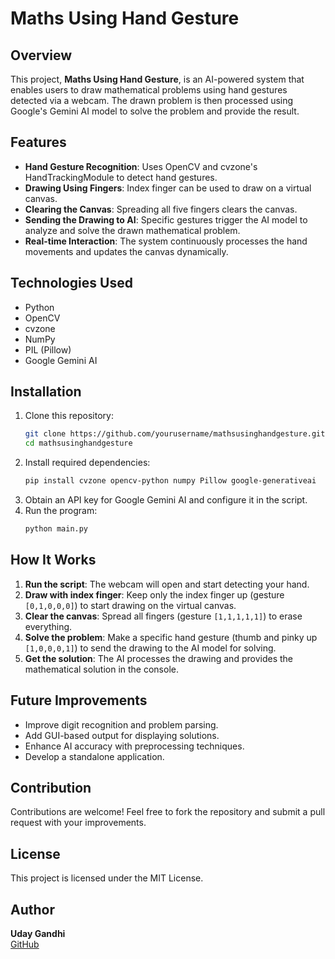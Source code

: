 # Maths Using Hand Gesture

## Overview
This project, **Maths Using Hand Gesture**, is an AI-powered system that enables users to draw mathematical problems using hand gestures detected via a webcam. The drawn problem is then processed using Google's Gemini AI model to solve the problem and provide the result.

## Features
- **Hand Gesture Recognition**: Uses OpenCV and cvzone's HandTrackingModule to detect hand gestures.
- **Drawing Using Fingers**: Index finger can be used to draw on a virtual canvas.
- **Clearing the Canvas**: Spreading all five fingers clears the canvas.
- **Sending the Drawing to AI**: Specific gestures trigger the AI model to analyze and solve the drawn mathematical problem.
- **Real-time Interaction**: The system continuously processes the hand movements and updates the canvas dynamically.

## Technologies Used
- Python
- OpenCV
- cvzone
- NumPy
- PIL (Pillow)
- Google Gemini AI

## Installation
1. Clone this repository:
   ```sh
   git clone https://github.com/yourusername/mathsusinghandgesture.git
   cd mathsusinghandgesture
   ```
2. Install required dependencies:
   ```sh
   pip install cvzone opencv-python numpy Pillow google-generativeai
   ```
3. Obtain an API key for Google Gemini AI and configure it in the script.
4. Run the program:
   ```sh
   python main.py
   ```

## How It Works
1. **Run the script**: The webcam will open and start detecting your hand.
2. **Draw with index finger**: Keep only the index finger up (gesture `[0,1,0,0,0]`) to start drawing on the virtual canvas.
3. **Clear the canvas**: Spread all fingers (gesture `[1,1,1,1,1]`) to erase everything.
4. **Solve the problem**: Make a specific hand gesture (thumb and pinky up `[1,0,0,0,1]`) to send the drawing to the AI model for solving.
5. **Get the solution**: The AI processes the drawing and provides the mathematical solution in the console.

## Future Improvements
- Improve digit recognition and problem parsing.
- Add GUI-based output for displaying solutions.
- Enhance AI accuracy with preprocessing techniques.
- Develop a standalone application.

## Contribution
Contributions are welcome! Feel free to fork the repository and submit a pull request with your improvements.

## License
This project is licensed under the MIT License.

## Author
**Uday Gandhi**  
[GitHub](https://github.com/uday-gandhi04)

